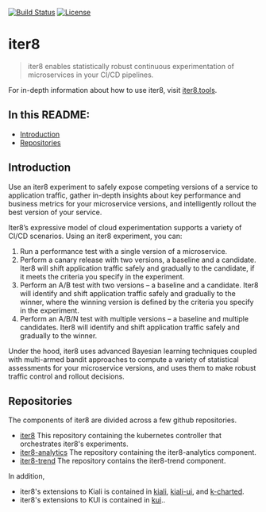 [![Build Status](https://travis-ci.com/iter8-tools/iter8.svg?branch=master)](https://travis-ci.com/iter8-tools/iter8)
[![License](https://img.shields.io/badge/License-Apache%202.0-blue.svg)](LICENSE)

# iter8

> iter8 enables statistically robust continuous experimentation of microservices in your CI/CD pipelines.

For in-depth information about how to use iter8, visit [iter8.tools](https://iter8.tools).

## In this README:

- [Introduction](#introduction)
- [Repositories](#repositories)

## Introduction
Use an iter8 experiment to safely expose competing versions of a service to application traffic, gather in-depth insights about key performance and business metrics for your microservice versions, and intelligently rollout the best version of your service.

Iter8’s expressive model of cloud experimentation supports a variety of CI/CD scenarios. Using an iter8 experiment, you can:

1. Run a performance test with a single version of a microservice.
2. Perform a canary release with two versions, a baseline and a candidate. Iter8 will shift application traffic safely and gradually to the candidate, if it meets the criteria you specify in the experiment.
3. Perform an A/B test with two versions – a baseline and a candidate. Iter8 will identify and shift application traffic safely and gradually to the winner, where the winning version is defined by the criteria you specify in the experiment.
4. Perform an A/B/N test with multiple versions – a baseline and multiple candidates. Iter8 will identify and shift application traffic safely and gradually to the winner.

Under the hood, iter8 uses advanced Bayesian learning techniques coupled with multi-armed bandit approaches to compute a variety of statistical assessments for your microservice versions, and uses them to make robust traffic control and rollout decisions.

## Repositories

The components of iter8 are divided across a few github repositories.

- [iter8](https://github.com/iter8-tools/iter8) This repository containing the kubernetes controller that orchestrates iter8's experiments.
- [iter8-analytics](https://github.com/iter8-tools/iter8-analytics) The repository containing the iter8-analytics component.
- [iter8-trend](https://github.com/iter8-tools/iter8-trend) The repository contains the iter8-trend component.

In addition,
- iter8's extensions to Kiali is contained in [kiali](https://github.com/kiali/kiali), [kiali-ui](https://github.com/kiali/kiali-ui), and [k-charted](https://github.com/kiali/k-charted). 
- iter8's extensions to KUI is contained in [kui](https://github.com/IBM/kui).. 